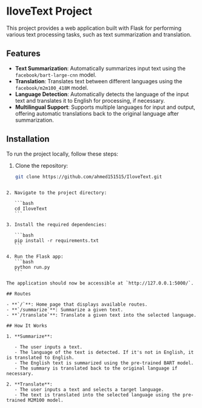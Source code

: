 # IloveText Project

This project provides a web application built with Flask for performing various text processing tasks, such as text summarization and translation.

## Features

- **Text Summarization**: Automatically summarizes input text using the `facebook/bart-large-cnn` model.
- **Translation**: Translates text between different languages using the `facebook/m2m100_418M` model.
- **Language Detection**: Automatically detects the language of the input text and translates it to English for processing, if necessary.
- **Multilingual Support**: Supports multiple languages for input and output, offering automatic translations back to the original language after summarization.

## Installation

To run the project locally, follow these steps:

1. Clone the repository:
   ```bash
   git clone https://github.com/ahmed151515/IloveText.git
   ```

````

2. Navigate to the project directory:

   ```bash
   cd IloveText
   ```

3. Install the required dependencies:

   ```bash
   pip install -r requirements.txt
   ```

4. Run the Flask app:
   ```bash
   python run.py
   ```

The application should now be accessible at `http://127.0.0.1:5000/`.

## Routes

- **`/`**: Home page that displays available routes.
- **`/summarize`**: Summarize a given text.
- **`/translate`**: Translate a given text into the selected language.

## How It Works

1. **Summarize**:

   - The user inputs a text.
   - The language of the text is detected. If it's not in English, it is translated to English.
   - The English text is summarized using the pre-trained BART model.
   - The summary is translated back to the original language if necessary.

2. **Translate**:
   - The user inputs a text and selects a target language.
   - The text is translated into the selected language using the pre-trained M2M100 model.
````
